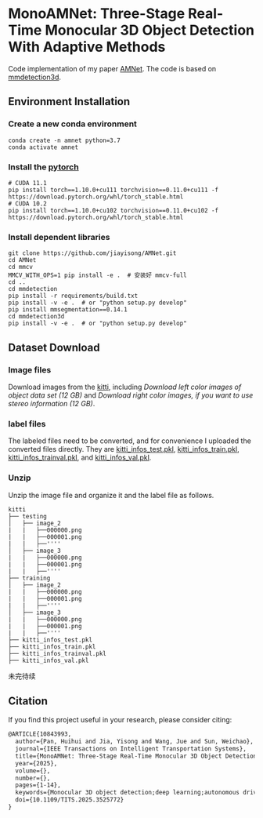 # MonoAMNet: Three-Stage Real-Time Monocular 3D Object Detection With Adaptive Methods
Code implementation of my paper [AMNet]([https://ieeexplore.ieee.org/document/10843993]). The code is based on [mmdetection3d](https://github.com/open-mmlab/mmdetection3d).
## Environment Installation

### Create a new conda environment
```shell
conda create -n amnet python=3.7
conda activate amnet
```
### Install the [pytorch](https://pytorch.org/get-started/previous-versions/)
```shell
# CUDA 11.1
pip install torch==1.10.0+cu111 torchvision==0.11.0+cu111 -f https://download.pytorch.org/whl/torch_stable.html
# CUDA 10.2
pip install torch==1.10.0+cu102 torchvision==0.11.0+cu102 -f https://download.pytorch.org/whl/torch_stable.html
```
### Install dependent libraries
```shell
git clone https://github.com/jiayisong/AMNet.git
cd AMNet
cd mmcv
MMCV_WITH_OPS=1 pip install -e .  # 安装好 mmcv-full
cd ..
cd mmdetection
pip install -r requirements/build.txt
pip install -v -e .  # or "python setup.py develop"
pip install mmsegmentation==0.14.1
cd mmdetection3d
pip install -v -e .  # or "python setup.py develop"
```
## Dataset Download
### Image files
Download images from the [kitti](https://www.cvlibs.net/datasets/kitti/eval_object.php?obj_benchmark=3d), including 
*Download left color images of object data set (12 GB)*
and
*Download right color images, if you want to use stereo information (12 GB)*.
### label files
The labeled files need to be converted, and for convenience I uploaded the converted files directly. They are [kitti_infos_test.pkl](https://drive.google.com/file/d/17O_z-XXaxNZN-jxJn3OD9nkOZV29jtNg/view?usp=sharing), [kitti_infos_train.pkl](https://drive.google.com/file/d/1WKZzsdcAjg9EVeLXLa5wAMbsZ4pxCRQU/view?usp=sharing), [kitti_infos_trainval.pkl](https://drive.google.com/file/d/1YkTG-_hG1T_eH5R43iVQrUYKw2-CU2Sc/view?usp=sharing), and [kitti_infos_val.pkl](https://drive.google.com/file/d/1vbMq9bXo5w6B-ynoznIFGsU-vVhZUhRK/view?usp=sharing).
### Unzip
Unzip the image file and organize it and the label file as follows.
```
kitti
├── testing
│   ├── image_2
|   |   ├──000000.png
|   |   ├──000001.png
|   |   ├──''''
│   ├── image_3
|   |   ├──000000.png
|   |   ├──000001.png
|   |   ├──''''
├── training
│   ├── image_2
|   |   ├──000000.png
|   |   ├──000001.png
|   |   ├──''''
│   ├── image_3
|   |   ├──000000.png
|   |   ├──000001.png
|   |   ├──''''
├── kitti_infos_test.pkl
├── kitti_infos_train.pkl
├── kitti_infos_trainval.pkl
├── kitti_infos_val.pkl
```
未完待续

## Citation

If you find this project useful in your research, please consider citing:

```latex
@ARTICLE{10843993,
  author={Pan, Huihui and Jia, Yisong and Wang, Jue and Sun, Weichao},
  journal={IEEE Transactions on Intelligent Transportation Systems}, 
  title={MonoAMNet: Three-Stage Real-Time Monocular 3D Object Detection With Adaptive Methods}, 
  year={2025},
  volume={},
  number={},
  pages={1-14},
  keywords={Monocular 3D object detection;deep learning;autonomous driving;optimizer},
  doi={10.1109/TITS.2025.3525772}
}
```

